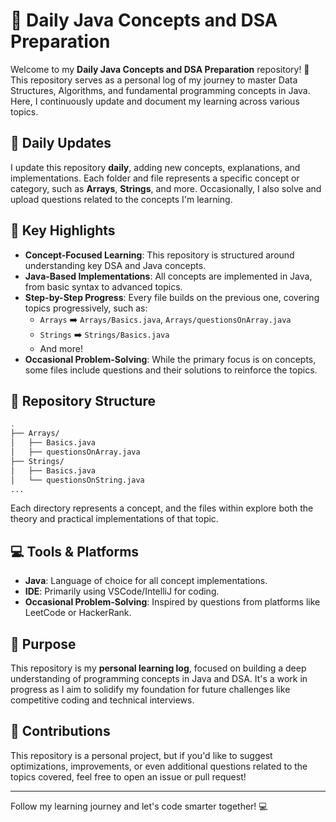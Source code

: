 # 🚀 Daily Java Concepts and DSA Preparation

Welcome to my **Daily Java Concepts and DSA Preparation** repository! 🎯 This repository serves as a personal log of my journey to master Data Structures, Algorithms, and fundamental programming concepts in Java. Here, I continuously update and document my learning across various topics.

## 📅 Daily Updates

I update this repository **daily**, adding new concepts, explanations, and implementations. Each folder and file represents a specific concept or category, such as **Arrays**, **Strings**, and more. Occasionally, I also solve and upload questions related to the concepts I'm learning.

## 🌟 Key Highlights

- **Concept-Focused Learning**: This repository is structured around understanding key DSA and Java concepts.
- **Java-Based Implementations**: All concepts are implemented in Java, from basic syntax to advanced topics.
- **Step-by-Step Progress**: Every file builds on the previous one, covering topics progressively, such as:
  - `Arrays` ➡️ `Arrays/Basics.java`, `Arrays/questionsOnArray.java`
  - `Strings` ➡️ `Strings/Basics.java`
  - And more!
- **Occasional Problem-Solving**: While the primary focus is on concepts, some files include questions and their solutions to reinforce the topics.

## 📂 Repository Structure

```bash
.
├── Arrays/
│   ├── Basics.java
│   ├── questionsOnArray.java
├── Strings/
│   ├── Basics.java
│   └── questionsOnString.java
...
```

Each directory represents a concept, and the files within explore both the theory and practical implementations of that topic.

## 💻 Tools & Platforms

- **Java**: Language of choice for all concept implementations.
- **IDE**: Primarily using VSCode/IntelliJ for coding.
- **Occasional Problem-Solving**: Inspired by questions from platforms like LeetCode or HackerRank.

## 🎯 Purpose

This repository is my **personal learning log**, focused on building a deep understanding of programming concepts in Java and DSA. It's a work in progress as I aim to solidify my foundation for future challenges like competitive coding and technical interviews.

## 🤝 Contributions

This repository is a personal project, but if you'd like to suggest optimizations, improvements, or even additional questions related to the topics covered, feel free to open an issue or pull request!

---

Follow my learning journey and let's code smarter together! 💻
